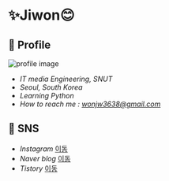 # ✨Jiwon😊



## 🔹 Profile

![profile image](https://postfiles.pstatic.net/MjAyMTAyMDJfNTUg/MDAxNjEyMjcwODk0NjU2.-JMJ1y0W-h5egf90jx3R_Abwjl-RQTG3dCPMb9WhaT0g.yu76waPiHzuKuwrue4Z5NgNYzETgWENJjYPmecMBMSAg.JPEG.wonjw3638/20200206_161515.jpg?type=w773)



- *IT media Engineering, SNUT*
- *Seoul, South Korea*
- *Learning Python*
- *How to reach me : wonjw3638@gmail.com* 



## 🔹 SNS

- *Instagram* [이동](https://www.instagram.com/_uomlr_/)
- *Naver blog* [이동](https://blog.naver.com/wonjw3638)
- *Tistory* [이동](https://only-jione.tistory.com/)





